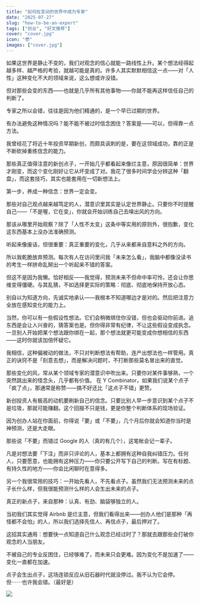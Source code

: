 ```yaml
---
title: "如何在变动的世界中成为专家"
date: "2025-07-27"
slug: "how-to-be-an-expert"
tags: ["创业", "好文推荐"]
cover: "cover.jpg"
icon: "😎"
images: ["cover.jpg"]
---
```

如果这世界是静止不变的，我们对观念的信心就能一路线性上升。某个想法经得起越多样、越严格的考验，就越可能是真的。许多人其实默默相信这一点——对「人性」这种变化不大的领域来说，这么想或许没错。



但对那些会变的东西——也就是几乎所有其他事物——你就不能再这样信任自己的判断了。



专家之所以会错，往往是因为他们精通的，是一个早已过期的世界。



有办法避免这种情况吗？能不能不被过时信念困住？答案是——可以，但得靠一点方法。



我曾经花了将近十年投资早期新创，而颇具讽刺的是，要在这领域成功，靠的正是不断砍掉重练信念的能力。



那些真正值得注意的新创点子，一开始几乎都看起来像烂主意，原因很简单：世界才刚变，而这个变化刚好让它从坏变成了对。我花了很多时间学会分辨这种「翻盘」，而这套技巧，其实也能套用在一切新想法上。



第一步，养成一种信念：世界一定会变。



那些对自己观点越来越笃定的人，潜意识里其实是认定世界静止。只要你不时提醒自己——「不是喔，它在变」，你就会开始训练自己去嗅出风的方向。



那该从哪里开始观察？除了「人性不太变」这条中等实用的原则外，很抱歉，变化这东西基本上没办法准确预测。



听起来像废话，但很重要：真正重要的变化，几乎从来都来自意料之外的方向。



所以我乾脆放弃预测。每次有人在访问里问我「未来怎么看」，我脑中都像没读书的考生一样拼命乱掰出一个听起来不错的答案。



但这不是因为我懒。恰好相反——我觉得，预测未来不但命中率可怜，还会让你思维变得僵硬。与其乱猜，不如选择更实际的策略：彻底、彻底地保持开放心态。



别自以为知道方向，先诚实地承认——我根本不知道哪边才是对的。然后把注意力全放在感知变化的能力上。



当然，你可以有一些假设性想法。它们会稍微绑住你没错，但也会驱动你前进。追东西是会让人兴奋的，猜答案也是。但你得非常有纪律，不让这些假设变成执念。
一旦别人开始把某个想法跟你绑在一起，那个想法就更可能变成你想相信的东西——这时你就该加倍怀疑它。



我相信，这种偏被动的做法，不只对判断想法有帮助，连产出想法也一样管用。真正的诀窍不是「刻意去想」，而是解决问题时，不打断那些莫名冒出来的直觉。



那些变化的风，常从某个领域专家的潜意识中吹出来。只要你对某件事够熟，一个突然跳出来的怪念头，几乎都有价值。
在 Y Combinator，如果我们说某个点子「疯了点」，那通常是称赞——搞不好还比「这点子不错」更赞。



新创投资人有极高的动机要刷新自己的信念。只要比别人早一步意识到某个点子不是垃圾，那就可能赚翻。这个回报不只是钱，更是你整个判断体系的现场验证。



因为创办人站在你面前，你得说「要」或「不要」，几个月后你就会知道你当时是神预测，还是大走眼。



那些说「不要」而错过 Google 的人（真的有几个），这笔帐会记一辈子。



凡是对想法要「下注」而非只评论的人，基本上都拥有这种自我纠错压力。任何人，只要愿意，也能拥有这种压力——你只要公开写下自己的判断。写在有标题、有持久性的地方——你会比闲聊时在意得多。



另一个我很常用的技巧：一开始先看人，不先看点子。虽然我们无法预测未来的点子长什么样，但我很能预测什么样的人会生出未来的点子。



真正的新点子，来自那种：认真、有劲、脑袋够独立的人。



当初我们其实觉得 Airbnb 是烂主意，但我们看得出来——创办人他们是那种「再怪都不会怕」的人，所以我们选择先信人、再信点子，最后押对了。



这招其实通用：想要快一点知道自己什么观念已经过时了？那就去跟那些会打破你观念的人当朋友。



不被自己的专业反困住，已经够难了，而未来只会更难。因为变化不是加速了——变化一直都在加速。



点子会生出点子，这场连锁反应从旧石器时代就没停过。我不认为它会停。
但⋯⋯也许我会错。（最好是）




![](https://prod-files-secure.s3.us-west-2.amazonaws.com/112d0858-5090-4d34-a606-b75eb8d65fd2/46476355-9cf3-4e99-9b7a-3531bc426380/1000202064.png?X-Amz-Algorithm=AWS4-HMAC-SHA256&X-Amz-Content-Sha256=UNSIGNED-PAYLOAD&X-Amz-Credential=ASIAZI2LB4664M4ALQJ6%2F20251023%2Fus-west-2%2Fs3%2Faws4_request&X-Amz-Date=20251023T212659Z&X-Amz-Expires=3600&X-Amz-Security-Token=IQoJb3JpZ2luX2VjEJX%2F%2F%2F%2F%2F%2F%2F%2F%2F%2FwEaCXVzLXdlc3QtMiJHMEUCIQDHpNXf4KQC6UlrQahIHk499i8VgPkLCDvSpiHYzhb8hwIgRdBCq6g4Rjb6tySZmKB3Sr3gufiTLBAAVi%2BsbfnP3MMq%2FwMIThAAGgw2Mzc0MjMxODM4MDUiDKZ3hPUCWqD0VqLbpyrcA4yZCAHnLze1DKM7zeKFrNTuIV%2BkOFZxxxQ5fT4qTVuEQv%2BLC38ExA0VHtTVPRgtaGJ6Vo3v28hqRPV8%2BxZEHTGK4nRgEGZH22uZmJ0ffVt5qI7RKOgEDHz7w9hpOrVu3p3BYRTmPtgAAC72mdR4M%2Fq70b35nwkUGwdJbi5mBRfLXVUBhxFEh7LJp7r4ZgiKXmcSYzn%2BVEGzg6XrkIv0i09mc4vmkQ4G%2BwwYubcXs%2F%2FDIG9uMTmI0aoXV%2F0HmfKIqs3n03rtso5WJJcjP5KOODptIrOzsRvAoi4bmLyEfdM1BbVlLCPPh1m%2BmE%2FUaT6z1ghrWCiwUDsjCyvsOhnOOLi2H2BvZJl9mXne6jLF9LrLEJ1jYaqiIh8YO%2BAQKLYHRKfnJHmjNUH4XGLuzY84PFbApAHvTYV4KZjZUboKozHfHbjD9U4m2y17u%2F6eiMPIes9GocowN8MO8P%2FA9q3gFKJZL%2Fa%2FaiINB9yz5g9aaIc5OEEgHJ3g%2Bwqcty6%2B8DoQCxd4L9YAtHFZ90XD1%2F%2FCXcaXTimCvOWJWASflsOUSFZ549iP53NE9rgDB3E0bKHJElMY2mLSe2NH%2BkYdL6Xsj5qxK2I8NNbczxK%2B9sPo8CmT0MNQ1czLQRkGVX4SMMym6scGOqUBuzjRCbqyPnFDV4OfF6FTyTVpkjQHg7BYwL2xKCRLctHyBg%2B7dgPFlJcYEhLq2Vk1HeKXBGhc15k6cjtRtaPIaGMb%2F4%2B6d0ML8RM0YQQYqUl8HdhG4%2FLl3WdaOx2Nrhp%2BZqvYRG1H7CJZyRdUqmJY%2F8WSFaeAMuf2Qjo0Ktod5OMEncw%2BCgB%2FI7Fg%2BDZLA73z9WZIKOlpevya%2F%2BZxEdrEY33GSSU7&X-Amz-Signature=895ff60ae2ffeac0759c0dbf334e6874c9447b8056336d167f7a961151494c22&X-Amz-SignedHeaders=host&x-amz-checksum-mode=ENABLED&x-id=GetObject)

